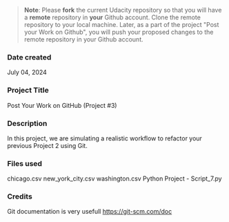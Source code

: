 >**Note**: Please **fork** the current Udacity repository so that you will have a **remote** repository in **your** Github account. Clone the remote repository to your local machine. Later, as a part of the project "Post your Work on Github", you will push your proposed changes to the remote repository in your Github account.

### Date created
July 04, 2024

### Project Title
Post Your Work on GitHub (Project #3)

### Description
In this project, we are simulating a realistic workflow to refactor your previous Project 2 using Git.

### Files used
chicago.csv
new_york_city.csv
washington.csv
Python Project - Script_7.py

### Credits
Git documentation is very usefull https://git-scm.com/doc


